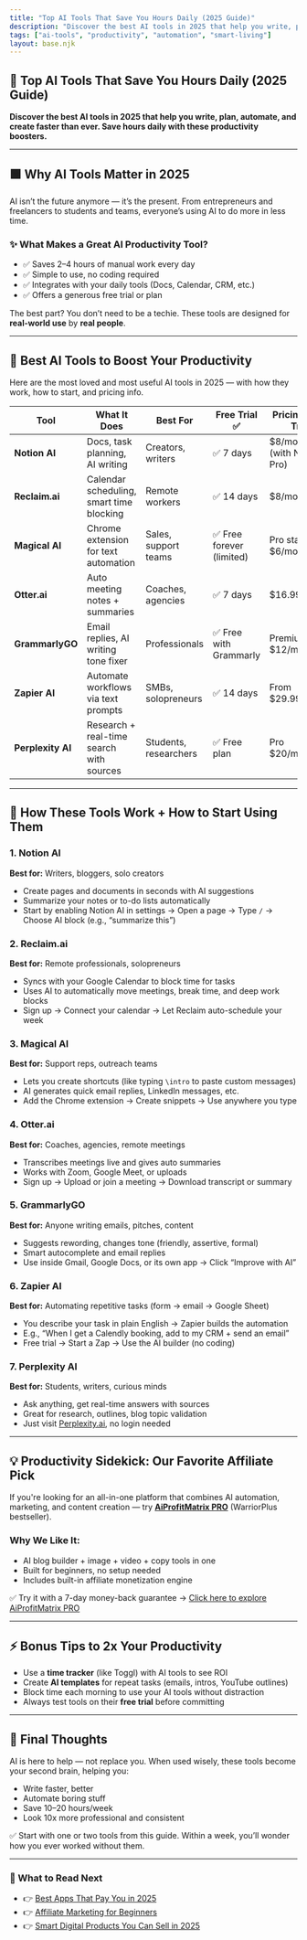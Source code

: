 ```yaml
---
title: "Top AI Tools That Save You Hours Daily (2025 Guide)"
description: "Discover the best AI tools in 2025 that help you write, plan, automate, and create faster than ever. Save hours daily with these productivity boosters."
tags: ["ai-tools", "productivity", "automation", "smart-living"]
layout: base.njk
---
```


<article class="article-section">

## 🤖 Top AI Tools That Save You Hours Daily (2025 Guide)

**Discover the best AI tools in 2025 that help you write, plan, automate, and create faster than ever. Save hours daily with these productivity boosters.**

---

## 🟩 Why AI Tools Matter in 2025

AI isn’t the future anymore — it’s the present. From entrepreneurs and freelancers to students and teams, everyone’s using AI to do more in less time.

### ✨ What Makes a Great AI Productivity Tool?
- ✅ Saves 2–4 hours of manual work every day
- ✅ Simple to use, no coding required
- ✅ Integrates with your daily tools (Docs, Calendar, CRM, etc.)
- ✅ Offers a generous free trial or plan

The best part? You don’t need to be a techie. These tools are designed for **real-world use** by **real people**.

---

## 🧠 Best AI Tools to Boost Your Productivity

Here are the most loved and most useful AI tools in 2025 — with how they work, how to start, and pricing info.

| Tool        | What It Does                       | Best For              | Free Trial ✅ | Pricing After Trial | Rating |
| ----------- | ---------------------------------- | --------------------- | ------------- | -------------------- | ------- |
| **Notion AI**   | Docs, task planning, AI writing       | Creators, writers     | ✅ 7 days     | $8/month (with Notion Pro) | ⭐⭐⭐⭐☆ |
| **Reclaim.ai**  | Calendar scheduling, smart time blocking | Remote workers        | ✅ 14 days    | $8/month             | ⭐⭐⭐⭐☆ |
| **Magical AI**  | Chrome extension for text automation  | Sales, support teams  | ✅ Free forever (limited) | Pro starts $6/month | ⭐⭐⭐⭐ |
| **Otter.ai**    | Auto meeting notes + summaries        | Coaches, agencies     | ✅ 7 days     | $16.99/month         | ⭐⭐⭐⭐☆ |
| **GrammarlyGO** | Email replies, AI writing tone fixer  | Professionals         | ✅ Free with Grammarly | Premium $12/month     | ⭐⭐⭐⭐⭐ |
| **Zapier AI**   | Automate workflows via text prompts   | SMBs, solopreneurs    | ✅ 14 days    | From $29.99/month    | ⭐⭐⭐⭐ |
| **Perplexity AI** | Research + real-time search with sources | Students, researchers | ✅ Free plan | Pro $20/month        | ⭐⭐⭐⭐☆ |

---

## 🧪 How These Tools Work + How to Start Using Them

### 1. **Notion AI**  
**Best for:** Writers, bloggers, solo creators

- Create pages and documents in seconds with AI suggestions
- Summarize your notes or to-do lists automatically
- Start by enabling Notion AI in settings → Open a page → Type `/` → Choose AI block (e.g., “summarize this”)

### 2. **Reclaim.ai**  
**Best for:** Remote professionals, solopreneurs

- Syncs with your Google Calendar to block time for tasks
- Uses AI to automatically move meetings, break time, and deep work blocks
- Sign up → Connect your calendar → Let Reclaim auto-schedule your week

### 3. **Magical AI**  
**Best for:** Support reps, outreach teams

- Lets you create shortcuts (like typing `\intro` to paste custom messages)
- AI generates quick email replies, LinkedIn messages, etc.
- Add the Chrome extension → Create snippets → Use anywhere you type

### 4. **Otter.ai**  
**Best for:** Coaches, agencies, remote meetings

- Transcribes meetings live and gives auto summaries
- Works with Zoom, Google Meet, or uploads
- Sign up → Upload or join a meeting → Download transcript or summary

### 5. **GrammarlyGO**  
**Best for:** Anyone writing emails, pitches, content

- Suggests rewording, changes tone (friendly, assertive, formal)
- Smart autocomplete and email replies
- Use inside Gmail, Google Docs, or its own app → Click “Improve with AI”

### 6. **Zapier AI**  
**Best for:** Automating repetitive tasks (form → email → Google Sheet)

- You describe your task in plain English → Zapier builds the automation
- E.g., “When I get a Calendly booking, add to my CRM + send an email”
- Free trial → Start a Zap → Use the AI builder (no coding)

### 7. **Perplexity AI**  
**Best for:** Students, writers, curious minds

- Ask anything, get real-time answers with sources
- Great for research, outlines, blog topic validation
- Just visit [Perplexity.ai](https://www.perplexity.ai), no login needed

---

## 💡 Productivity Sidekick: Our Favorite Affiliate Pick

If you're looking for an all-in-one platform that combines AI automation, marketing, and content creation — try **[AiProfitMatrix PRO](#)** (WarriorPlus bestseller).

### Why We Like It:
- AI blog builder + image + video + copy tools in one
- Built for beginners, no setup needed
- Includes built-in affiliate monetization engine

✅ Try it with a 7-day money-back guarantee → [Click here to explore AiProfitMatrix PRO](#)

---

## ⚡ Bonus Tips to 2x Your Productivity

- Use a **time tracker** (like Toggl) with AI tools to see ROI
- Create **AI templates** for repeat tasks (emails, intros, YouTube outlines)
- Block time each morning to use your AI tools without distraction
- Always test tools on their **free trial** before committing

---

## 🧾 Final Thoughts

AI is here to help — not replace you. When used wisely, these tools become your second brain, helping you:

- Write faster, better
- Automate boring stuff
- Save 10–20 hours/week
- Look 10x more professional and consistent

✅ Start with one or two tools from this guide. Within a week, you’ll wonder how you ever worked without them.

---

### 📌 What to Read Next

- 👉 [Best Apps That Pay You in 2025](#)
- 👉 [Affiliate Marketing for Beginners](#)
- 👉 [Smart Digital Products You Can Sell in 2025](#)

</article>
